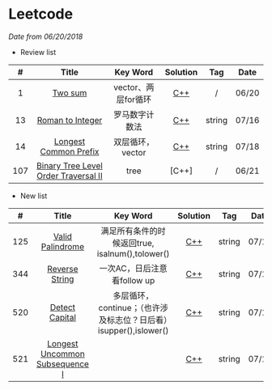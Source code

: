 # Leetcode

*Date from 06/20/2018*

* Review list

| # | Title | Key Word | Solution | Tag | Date |
| :------: | :------: | :------:| :------: | :------: | :------: |
| 1 | [Two sum](https://leetcode.com/problems/two-sum/description/) | vector、两层for循环 | [C++](https://github.com/melodybabee/Leetcode/blob/master/1.TwoSum.cpp) | / | 06/20 |
| 13 | [Roman to Integer](https://leetcode.com/problems/roman-to-integer/description/) | 罗马数字计数法 | [C++](https://github.com/melodybabee/Leetcode/blob/master/13.Roman%20to%20Integer.cpp) | string | 07/16 |
| 14 | [Longest Common Prefix](https://leetcode.com/problems/longest-common-prefix/description/) | 双层循环，vector | [C++](https://github.com/melodybabee/Leetcode/blob/master/14.Longest%20Common%20Prefix.cpp) | string | 07/18 |
| 107 | [Binary Tree Level Order Traversal II](https://leetcode.com/problems/binary-tree-level-order-traversal-ii/description/) | tree | [C++] | / | 06/21 |


* New list

| # | Title | Key Word | Solution | Tag | Date |
| :------: | :------: | :------:| :------: | :------: | :------: |
| 125 | [Valid Palindrome](https://leetcode.com/problems/valid-palindrome/description/) | 满足所有条件的时候返回true, isalnum(),tolower() | [C++](https://github.com/melodybabee/Leetcode/blob/master/125.Valid%20Palindrome.cpp) | string | 07/16 |
| 344 | [Reverse String](https://leetcode.com/problems/reverse-string/description/) | 一次AC，日后注意看follow up | [C++](https://github.com/melodybabee/Leetcode/blob/master/344.%20Reverse%20String.cpp) | string | 07/17 |
| 520 | [Detect Capital](https://leetcode.com/problems/detect-capital/description/) | 多层循环，continue；（也许涉及标志位？日后看）isupper(),islower() | [C++](https://github.com/melodybabee/Leetcode/blob/master/520.%20Detect%20Capital.cpp)| string | 07/17 |
| 521 | [Longest Uncommon Subsequence I](https://leetcode.com/problems/longest-uncommon-subsequence-i/description/) |  | [C++](https://github.com/melodybabee/Leetcode/blob/master/521.%20Longest%20Uncommon%20Subsequence%20I.cpp)| string | 07/18 |